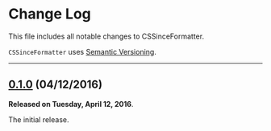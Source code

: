 # Change Log

This file includes all notable changes to CSSinceFormatter.

`CSSinceFormatter` uses [Semantic Versioning](http://semver.org/).

---

## [0.1.0](https://github.com/thecatalinstan/CSSinceFormatter/releases/tag/0.1.0) (04/12/2016)

**Released on Tuesday, April 12, 2016**.

The initial release.
